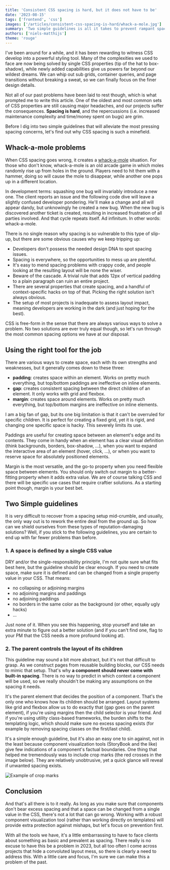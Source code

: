 ```yaml
---
title: 'Consistent CSS spacing is hard, but it does not have to be'
date: '2023-08-15'
tags: ['frontend', 'css']
images: ['/articles/consistent-css-spacing-is-hard/whack-a-mole.jpg']
summary: 'Two simple guidelines is all it takes to prevent rampant spacing issues from turning your expertly crafted project into an endless game of whack-a-mole.'
authors: ['niels-matthijs']
theme: 'rouge'
---
```


I've been around for a while, and it has been rewarding to witness CSS develop into a powerful styling tool. Many of the complexities we used to face
are now being solved by single CSS properties (tip of the hat to box-shadow), while newly added capabilities give us powers far beyond our
wildest dreams. We can whip out sub grids, container queries, and page transitions without breaking a sweat, so we can finally focus on the
finer design details.

Not all of our past problems have been laid to rest though, which is what prompted me to write this article. One of the oldest and most common sets of
CSS properties are still causing major headaches, and our projects suffer the consequences. **Spacing is hard**, and the
repercussions (i.e. increased maintenance complexity and time/money spent on bugs) are grim.

Before I dig into two simple guidelines that will alleviate the most pressing spacing concerns, let's find out why CSS spacing is such a minefield.

## Whack-a-mole problems

When CSS spacing goes wrong, it creates a [whack-a-mole](https://idioms.thefreedictionary.com/whack-a-mole) situation. For those who don't know, whack-a-mole is
an old arcade game in which moles randomly rise up from holes in the ground. Players need to hit them with a hammer, doing so will cause the mole to disappear,
while another one pops up in a different location.

In development terms: squashing one bug will invariably introduce a new one. The client reports an issue and the following code dive
will leave a slightly confused developer pondering. He'll make a change and all will appear dandy, but unknowingly he
created a new bug. When the new bug is discovered another ticket is created, resulting in increased frustration of all
parties involved. And that cycle repeats itself. Ad infinitum. In other words: whack-a-mole.

There is no single reason why spacing is so vulnerable to this type of slip-up, but there are some obvious causes why we keep tripping up:

- Developers don't possess the needed design DNA to spot spacing issues.
- Spacing is everywhere, so the opportunities to mess up are plentiful.
- It's easy to mend spacing problems with crappy code, and people looking at the resulting layout will be none the wiser.
- Beware of the cascade. A trivial rule that adds 12px of vertical padding to a plain paragraph can ruin an entire project.
- There are several properties that create spacing, and a handful of context-specific hacks on top of that. Picking the right solution isn't always obvious.
- The setup of most projects is inadequate to assess layout impact, meaning developers are working in the dark (and just hoping for the best).

CSS is free-form in the sense that there are always various ways to solve a problem. No two solutions are ever truly equal though, so let's run through the most
common spacing options we have at our disposal.

## Using the right tool for the job

There are various ways to create space, each with its own strengths and weaknesses, but it generally comes down to these three:

- **padding**: creates space within an element. Works on pretty much everything, but top/bottom paddings are ineffective on inline elements.
- **gap**: creates consistent spacing between the direct children of an element. It only works with grid and flexbox.
- **margin**: creates space around elements. Works on pretty much everything, but top/bottom margins are ineffective on inline elements.

I am a big fan of gap, but its one big limitation is that it can't be overruled for specific children. It is perfect for creating
a fixed grid, yet it is rigid, and changing one specific space is hacky. This severely limits its use.

Paddings are useful for creating space between an element's edge and its contents. They come in handy when an element has a clear visual definition
(think backgrounds, borders, box-shadow, ...), when you want to expand the interactive area of an element (hover, click, ...), or when you want to
reserve space for absolutely positioned elements.

Margin is the most versatile, and the go-to property when you need flexible space between elements.
You should only switch out margin to a better-fitting property when it adds extra value. We are of course talking CSS and there
will be specific use cases that require craftier solutions. As a starting point though, margin is your best bet.

## Two Simple guidelines

It is very difficult to recover from a spacing setup mid-crumble, and usually, the only way out is to rework the entire deal
from the ground up. So how can we shield ourselves from these types of reputation-damaging solutions? Well, if you stick to the following guidelines, you are
certain to end up with far fewer problems than before.

### 1. A space is defined by a single CSS value

DRY and/or the single-responsibility principle, I'm not quite sure what fits best here, but the guideline should be clear enough. If you need to create
space, make sure it is defined and can be changed from a single property value in your CSS. That means:

- no collapsing or adjoining margins
- no adjoining margins and paddings
- no adjoining paddings
- no borders in the same color as the background (or other, equally ugly hacks)
- ...

Just none of it. When you see this happening, stop yourself and take an extra minute to figure out a better solution (and if you can't find one, flag to
your PM that the CSS needs a more profound looking at).

### 2. The parent controls the layout of its children

This guideline may sound a bit more abstract, but it's not that difficult to grasp. As we construct pages from reusable building blocks, our CSS needs to mimic that setup.
That's why **a component should never come with built-in spacing**. There is no way to predict in which context a component will be used, so we really shouldn't be making
any assumptions on the spacing it needs.

It's the parent element that decides the position of a component. That's the only one who knows how its children should be arranged. Layout
systems like grid and flexbox allow us to do exactly that (gap goes on the parent element), if you're using margins then the child selector is your friend. And if
you're using utility class-based frameworks, the burden shifts to the templating logic, which should make sure no excess spacing exists (for example by removing spacing
classes on the first/last child).

It's a simple enough guideline, but it's also an easy one to sin against, not in the least because component visualization tools (StoryBook and the like) give few
indications of a component's factual boundaries. One thing that helped me tremendously was to include crop marks (the red crosses in the image below). They
are relatively unobtrusive, yet a quick glance will reveal if unwanted spacing exists.

![Example of crop marks](/articles/consistent-css-spacing-is-hard/cropmark.jpg)

## Conclusion

And that's all there is to it really. As long as you make sure that components don't bear excess spacing and that a space can be changed from a single value in the CSS, there's
not a lot that can go wrong. Working with a robust component visualization tool (rather than working directly on templates) will provide extra protection against mishaps, but
let's focus on prevention first.

With all the tools we have, it's a little embarrassing to have to face clients about something as basic and prevalent as spacing. There really is no
excuse to have this be a problem in 2023, but all too often I come across projects that hide a convoluted layout mess, so there is clearly a need to address this.
With a little care and focus, I'm sure we can make this a problem of the past.
